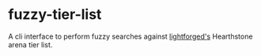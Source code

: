 # fuzzy-tier-list
A cli interface to perform fuzzy searches against [lightforged's](http://thelightforge.com/TierList) Hearthstone arena tier list.
